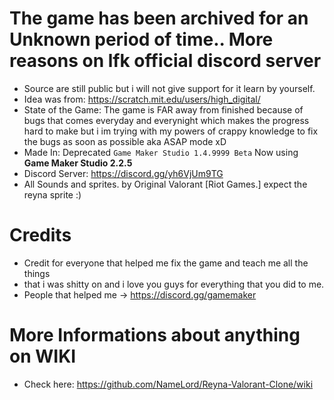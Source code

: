 # The game has been archived for an Unknown period of time.. More reasons on lfk official discord server

- Source are still public but i will not give support for it learn by yourself.
- Idea was from: https://scratch.mit.edu/users/high_digital/
- State of the Game: The game is FAR away from finished because of bugs that comes everyday and everynight which makes the progress hard to make but i im trying with my powers of crappy knowledge to fix the bugs as soon as possible aka ASAP mode xD
- Made In: Deprecated `Game Maker Studio 1.4.9999 Beta` Now using **Game Maker Studio 2.2.5**
- Discord Server: https://discord.gg/yh6VjUm9TG
- All Sounds and sprites. by Original Valorant [Riot Games.] expect the reyna sprite :)

# Credits
- Credit for everyone that helped me fix the game and teach me all the things
- that i was shitty on and i love you guys for everything that you did to me.
- People that helped me -> https://discord.gg/gamemaker

# More Informations about anything on WIKI
- Check here: https://github.com/NameLord/Reyna-Valorant-Clone/wiki
